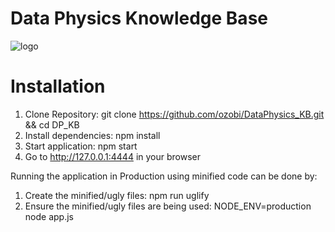 # Data Physics Knowledge Base

![logo](https://github.com/ozobi/DataPhysics_KB/blob/DP_KB/public/logo.png)

# Installation

1. Clone Repository: git clone https://github.com/ozobi/DataPhysics_KB.git && cd DP_KB
2. Install dependencies: npm install
3. Start application: npm start
4. Go to http://127.0.0.1:4444 in your browser

Running the application in Production using minified code can be done by:

1. Create the minified/ugly files: npm run uglify
2. Ensure the minified/ugly files are being used: NODE_ENV=production node app.js
